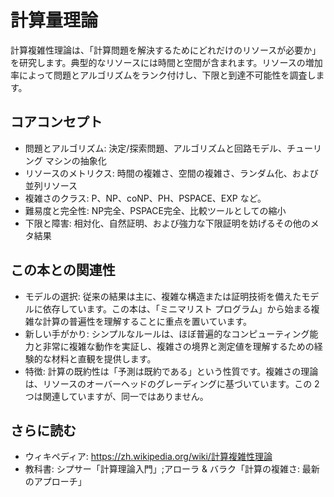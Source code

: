 # 計算量理論

計算複雑性理論は、「計算問題を解決するためにどれだけのリソースが必要か」を研究します。典型的なリソースには時間と空間が含まれます。リソースの増加率によって問題とアルゴリズムをランク付けし、下限と到達不可能性を調査します。

## コアコンセプト
- 問題とアルゴリズム: 決定/探索問題、アルゴリズムと回路モデル、チューリング マシンの抽象化
- リソースのメトリクス: 時間の複雑さ、空間の複雑さ、ランダム化、および並列リソース
- 複雑さのクラス: P、NP、coNP、PH、PSPACE、EXP など。
- 難易度と完全性: NP完全、PSPACE完全、比較ツールとしての縮小
- 下限と障害: 相対化、自然証明、および強力な下限証明を妨げるその他のメタ結果

## この本との関連性
- モデルの選択: 従来の結果は主に、複雑な構造または証明技術を備えたモデルに依存しています。この本は、「ミニマリスト プログラム」から始まる複雑な計算の普遍性を理解することに重点を置いています。
- 新しい手がかり: シンプルなルールは、ほぼ普遍的なコンピューティング能力と非常に複雑な動作を実証し、複雑さの境界と測定値を理解するための経験的な材料と直観を提供します。
- 特徴: 計算の既約性は「予測は既約である」という性質です。複雑さの理論は、リソースのオーバーヘッドのグレーディングに基づいています。この 2 つは関連していますが、同一ではありません。

## さらに読む
- ウィキペディア: https://zh.wikipedia.org/wiki/計算複雑性理論
- 教科書: シプサー「計算理論入門」;アローラ & バラク「計算の複雑さ: 最新のアプローチ」